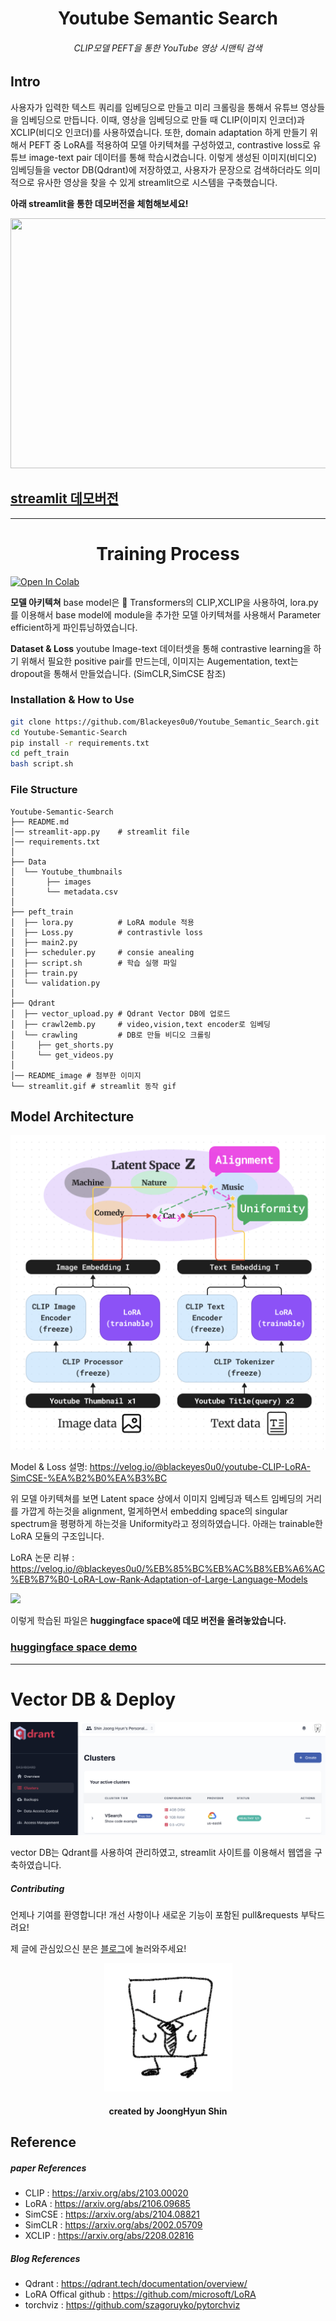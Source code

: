 # <center> Youtube Semantic Search </center>

###### <center> CLIP모델 PEFT을 통한 YouTube 영상 시맨틱 검색 </center>

## Intro

사용자가 입력한 텍스트 쿼리를 임베딩으로 만들고 미리 크롤링을 통해서 유튜브 영상들을 임베딩으로 만듭니다. 이때, 영상을 임베딩으로 만들 때 CLIP(이미지 인코더)과 XCLIP(비디오 인코더)를 사용하였습니다. 또한, domain adaptation 하게 만들기 위해서 PEFT 중 LoRA를 적용하여 모델 아키텍쳐를 구성하였고, contrastive loss로 유튜브 image-text pair 데이터를 통해 학습시켰습니다. 이렇게 생성된 이미지(비디오) 임베딩들을 vector DB(Qdrant)에 저장하였고, 사용자가 문장으로 검색하더라도 의미적으로 유사한 영상을 찾을 수 있게 streamlit으로 시스템을 구축했습니다.

**아래 streamlit을 통한 데모버전을 체험해보세요!**

<!-- <img src="README_image/streamlit_prompt.gif" width="300" height="200"/> -->

<div style="text-align: center;">
    <img src="README_image/streamlit_prompt.gif" width="600" height="400">
</div>

## [streamlit 데모버전](https://youtube-rank.streamlit.app/)


---

# <center> Training Process </center>

[![Open In Colab](https://colab.research.google.com/assets/colab-badge.svg)](https://colab.research.google.com/drive/16PCbr6upKs_N89Hlzoo-3djJrjUWovbg?usp=sharing)

**모델 아키텍쳐**
base model은 🤗 Transformers의 CLIP,XCLIP을 사용하여,
lora.py를 이용해서 base model에 module을 추가한 모델 아키텍쳐를 사용해서 Parameter efficient하게 파인튜닝하였습니다. 

**Dataset & Loss**
youtube Image-text 데이터셋을 통해 contrastive learning을 하기 위해서 필요한 positive pair를 만드는데, 이미지는 Augementation, text는 dropout을 통해서  만들었습니다. (SimCLR,SimCSE 참조)


### Installation & How to Use


```bash
git clone https://github.com/Blackeyes0u0/Youtube_Semantic_Search.git
cd Youtube-Semantic-Search
pip install -r requirements.txt
cd peft_train
bash script.sh
```

### File Structure

```
Youtube-Semantic-Search
├── README.md
│── streamlit-app.py    # streamlit file
│── requirements.txt
│
├── Data
│  └── Youtube_thumbnails
│       ├── images
│       └── metadata.csv
│
├── peft_train
│  ├── lora.py          # LoRA module 적용
│  ├── Loss.py          # contrastivle loss
│  ├── main2.py 
│  ├── scheduler.py     # consie anealing
│  ├── script.sh        # 학습 실행 파일
│  ├── train.py
│  └── validation.py
│
├── Qdrant
│  ├── vector_upload.py # Qdrant Vector DB에 업로드
│  ├── crawl2emb.py     # video,vision,text encoder로 임베딩
│  └── crawling         # DB로 만들 비디오 크롤링
│     ├── get_shorts.py
│     └── get_videos.py
│
│── README_image # 첨부한 이미지
└── streamlit.gif # streamlit 동작 gif
```


## Model Architecture

![alt text](README_image/image.png)

Model & Loss 설명: https://velog.io/@blackeyes0u0/youtube-CLIP-LoRA-SimCSE-%EA%B2%B0%EA%B3%BC


위 모델 아키텍쳐를 보면 Latent space 상에서 이미지 임베딩과 텍스트 임베딩의 거리를 가깝게 하는것을 alignment, 멀게하면서 embedding space의 singular spectrum을 평평하게 하는것을 Uniformity라고 정의하였습니다. 아래는 trainable한 LoRA 모듈의 구조입니다.


LoRA 논문 리뷰 : https://velog.io/@blackeyes0u0/%EB%85%BC%EB%AC%B8%EB%A6%AC%EB%B7%B0-LoRA-Low-Rank-Adaptation-of-Large-Language-Models

![](https://huggingface.co/datasets/huggingface/documentation-images/resolve/main/peft/lora_diagram.png)



이렇게 학습된 파일은 **huggingface space에 데모 버전을 올려놓았습니다.**

### [huggingface space demo](https://huggingface.co/Soran/youtube_CLIP_LoRA_SimCSE)

---

# Vector DB & Deploy

![alt text](README_image/image-1.png)

vector DB는 Qdrant를 사용하여 관리하였고, streamlit 사이트를 이용해서 웹앱을 구축하였습니다.


##### Contributing

언제나 기여를 환영합니다! 개선 사항이나 새로운 기능이 포함된 pull&requests 부탁드려요!

제 글에 관심있으신 분은 [블로그](https://velog.io/@blackeyes0u0)에 놀러와주세요!

<center>

![GitHub 로고](README_image/0u0.png)
#### <center> created by JoongHyun Shin </center>

</center>


## Reference

##### paper References
- CLIP : https://arxiv.org/abs/2103.00020
- LoRA : https://arxiv.org/abs/2106.09685
- SimCSE : https://arxiv.org/abs/2104.08821
- SimCLR : https://arxiv.org/abs/2002.05709
- XCLIP : https://arxiv.org/abs/2208.02816

##### Blog References
- Qdrant : https://qdrant.tech/documentation/overview/
- LoRA Offical github : https://github.com/microsoft/LoRA
- torchviz : https://github.com/szagoruyko/pytorchviz